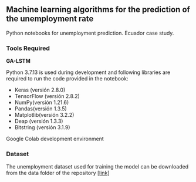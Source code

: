 ## Machine learning algorithms for the prediction of the unemployment rate

<p>
Python notebooks for unemployment prediction. Ecuador case study.
</p>

### Tools Required

**GA-LSTM**

<p>Python 3.7.13 is used during development and following libraries are required to run the code provided in the notebook:</p>

* Keras (versión 2.8.0) 
* TensorFlow (versión 2.8.2)
* NumPy(versión 1.21.6)
* Pandas(versión 1.3.5)
* Matplotlib(versión 3.2.2)
* Deap (versión 1.3.3)
* Bitstring (versión 3.1.9) 

Google Colab development environment

### Dataset

The unemployment dataset used for training the model can be downloaded from the data folder of the repository [[link]](https://github.com/kevinmero/unemployment-rate-prediction/tree/main/data/desempleo.csv)

